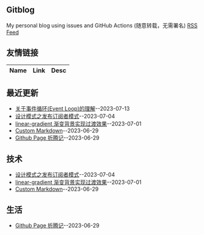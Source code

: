 ## Gitblog
My personal blog using issues and GitHub Actions (随意转载，无需署名)
[RSS Feed](https://raw.githubusercontent.com/forzys/blog/master/feed.xml)
## 友情链接
| Name | Link | Desc | 
 | ---- | ---- | ---- |
## 最近更新
- [关于事件循环(Event Loop)的理解](https://github.com/forzys/blog/issues/10)--2023-07-13
- [设计模式之发布订阅者模式](https://github.com/forzys/blog/issues/9)--2023-07-04
- [linear-gradient 渐变背景实现过渡效果](https://github.com/forzys/blog/issues/8)--2023-07-01
- [Custom Markdown](https://github.com/forzys/blog/issues/7)--2023-06-29
- [Github Page 折腾记](https://github.com/forzys/blog/issues/6)--2023-06-29
## 技术
- [设计模式之发布订阅者模式](https://github.com/forzys/blog/issues/9)--2023-07-04
- [linear-gradient 渐变背景实现过渡效果](https://github.com/forzys/blog/issues/8)--2023-07-01
- [Custom Markdown](https://github.com/forzys/blog/issues/7)--2023-06-29
## 生活
- [Github Page 折腾记](https://github.com/forzys/blog/issues/6)--2023-06-29
